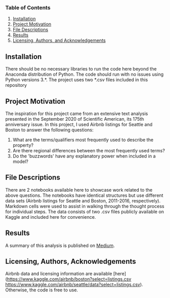 
### Table of Contents

1. [Installation](#installation)
2. [Project Motivation](#motivation)
3. [File Descriptions](#files)
4. [Results](#results)
5. [Licensing, Authors, and Acknowledgements](#licensing)

## Installation <a name="installation"></a>

There should be no necessary libraries to run the code here beyond the Anaconda distribution of Python.  The code should run with no issues using Python versions 3.*.
The project uses two *.csv files included in this repository

## Project Motivation<a name="motivation"></a>

The inspiration for this project came from an extensive text analysis presented in the September 2020 of Scientific American, its 175th anniversary issue.  In this project, I used Airbnb listings for Seattle and Boston to answer the following questions:

1. What are the terms/qualifiers most frequently used to describe the property?
2. Are there regional differences between the most frequently used terms?
3. Do the 'buzzwords' have any explanatory power when included in a model?


## File Descriptions <a name="files"></a>

There are 2 notebooks available here to showcase work related to the above questions. The notebooks have identical structures but use different data sets (Airbnb listings for Seattle and Boston, 2011-2016, respectively). Markdown cells were used to assist in walking through the thought process for individual steps. The data consists of two .csv files publicly available on Kaggle and included here for convenience.   

## Results<a name="results"></a>

A summary of this analysis is published on [Medium](https://medium.com/@genevievesegol/what-do-airbnb-and-scientific-american-have-in-common-abdd3ab72dbc).

## Licensing, Authors, Acknowledgements<a name="licensing"></a>
Airbnb data and licensing information are available [here](https://www.kaggle.com/airbnb/boston?select=listings.csv
https://www.kaggle.com/airbnb/seattle/data?select=listings.csv).  Otherwise, the code is free to use.
